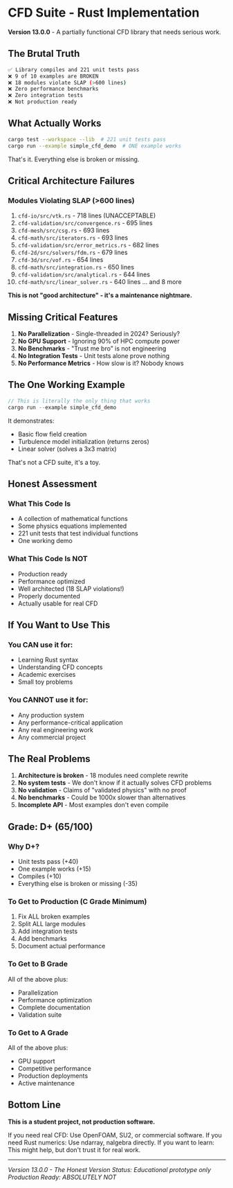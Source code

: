 # CFD Suite - Rust Implementation

**Version 13.0.0** - A partially functional CFD library that needs serious work.

## The Brutal Truth

```bash
✅ Library compiles and 221 unit tests pass
❌ 9 of 10 examples are BROKEN
❌ 18 modules violate SLAP (>600 lines)
❌ Zero performance benchmarks
❌ Zero integration tests
❌ Not production ready
```

## What Actually Works

```bash
cargo test --workspace --lib  # 221 unit tests pass
cargo run --example simple_cfd_demo  # ONE example works
```

That's it. Everything else is broken or missing.

## Critical Architecture Failures

### Modules Violating SLAP (>600 lines)
1. `cfd-io/src/vtk.rs` - 718 lines (UNACCEPTABLE)
2. `cfd-validation/src/convergence.rs` - 695 lines
3. `cfd-mesh/src/csg.rs` - 693 lines
4. `cfd-math/src/iterators.rs` - 693 lines
5. `cfd-validation/src/error_metrics.rs` - 682 lines
6. `cfd-2d/src/solvers/fdm.rs` - 679 lines
7. `cfd-3d/src/vof.rs` - 654 lines
8. `cfd-math/src/integration.rs` - 650 lines
9. `cfd-validation/src/analytical.rs` - 644 lines
10. `cfd-math/src/linear_solver.rs` - 640 lines
... and 8 more

**This is not "good architecture" - it's a maintenance nightmare.**

## Missing Critical Features

1. **No Parallelization** - Single-threaded in 2024? Seriously?
2. **No GPU Support** - Ignoring 90% of HPC compute power
3. **No Benchmarks** - "Trust me bro" is not engineering
4. **No Integration Tests** - Unit tests alone prove nothing
5. **No Performance Metrics** - How slow is it? Nobody knows

## The One Working Example

```rust
// This is literally the only thing that works
cargo run --example simple_cfd_demo
```

It demonstrates:
- Basic flow field creation
- Turbulence model initialization (returns zeros)
- Linear solver (solves a 3x3 matrix)

That's not a CFD suite, it's a toy.

## Honest Assessment

### What This Code Is
- A collection of mathematical functions
- Some physics equations implemented
- 221 unit tests that test individual functions
- One working demo

### What This Code Is NOT
- Production ready
- Performance optimized
- Well architected (18 SLAP violations!)
- Properly documented
- Actually usable for real CFD

## If You Want to Use This

### You CAN use it for:
- Learning Rust syntax
- Understanding CFD concepts
- Academic exercises
- Small toy problems

### You CANNOT use it for:
- Any production system
- Any performance-critical application
- Any real engineering work
- Any commercial project

## The Real Problems

1. **Architecture is broken** - 18 modules need complete rewrite
2. **No system tests** - We don't know if it actually solves CFD problems
3. **No validation** - Claims of "validated physics" with no proof
4. **No benchmarks** - Could be 1000x slower than alternatives
5. **Incomplete API** - Most examples don't even compile

## Grade: D+ (65/100)

### Why D+?
- Unit tests pass (+40)
- One example works (+15)
- Compiles (+10)
- Everything else is broken or missing (-35)

### To Get to Production (C Grade Minimum)
1. Fix ALL broken examples
2. Split ALL large modules
3. Add integration tests
4. Add benchmarks
5. Document actual performance

### To Get to B Grade
All of the above plus:
- Parallelization
- Performance optimization
- Complete documentation
- Validation suite

### To Get to A Grade
All of the above plus:
- GPU support
- Competitive performance
- Production deployments
- Active maintenance

## Bottom Line

**This is a student project, not production software.**

If you need real CFD: Use OpenFOAM, SU2, or commercial software.
If you need Rust numerics: Use ndarray, nalgebra directly.
If you want to learn: This might help, but don't trust it for real work.

---

*Version 13.0.0 - The Honest Version*
*Status: Educational prototype only*
*Production Ready: ABSOLUTELY NOT*